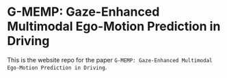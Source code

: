 # G-MEMP: Gaze-Enhanced Multimodal Ego-Motion Prediction in Driving

This is the website repo for the paper `G-MEMP: Gaze-Enhanced Multimodal Ego-Motion Prediction in Driving`.
